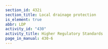 ```yaml
---
section_id: 432i
section_title: Local drainage protection
is_element: true
abbr: LDP
activity_id: "430"
activity_title: Higher Regulatory Standards
page_in_manual: 430-6
---
```

